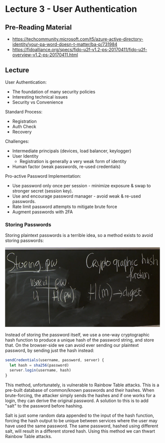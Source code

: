 # Lecture 3 - User Authentication

## Pre-Reading Material

 - https://techcommunity.microsoft.com/t5/azure-active-directory-identity/your-pa-word-doesn-t-matter/ba-p/731984
 - https://fidoalliance.org/specs/fido-u2f-v1.2-ps-20170411/fido-u2f-overview-v1.2-ps-20170411.html

## Lecture

User Authentication:

 - The foundation of many security policies
 - Interesting technical issues
 - Security vs Convenience

Standard Process:

 - Registration
 - Auth Check
 - Recovery

Challenges:

 - Intermediate principals (devices, load balancer, keylogger)
 - User Identity
   - Registration is generally a very weak form of identity
 - Human factor (weak passwords, re-used credentials)

Pro-active Password Implementation:

 - Use password only once per session - minimize exposure & swap to stronger secret (session key).
 - Use and encourage password manager - avoid weak & re-used passwords.
 - Rate limit password attempts to mitigate brute force
 - Augment passwords with 2FA

### Storing Passwords

Storing plaintext passwords is a terrible idea, so a method exists to avoid storing passwords:

![alt text](./imgs/0301_pwhash.png "Password Hashing")

Instead of storing the password itself, we use a one-way cryptographic hash function to produce
a unique hash of the password string, and store that. On the browser-side we can avoid ever sending
our plaintext password, by sending just the hash instead:

```javascript
sendCredentials(username, password, server) {
  let hash = sha256(password)
  server.login(username, hash)
}
```

This method, unfortunately, is vulnerable to Rainbow Table attacks. This is a pre-built database of
common/known passwords and their hashes. When brute-forcing, the attacker simply sends the hashes
and if one works for a login, they can derive the original password. A solution to this is to add
"salt" to the password before hashing.

Salt is just some random data appended to the input of the hash function, forcing the hash output to
be unique between services where the user may have used the same password. The same password, hashed
using different salt, will result in a different stored hash. Using this method we can thwart
Rainbow Table attacks.
